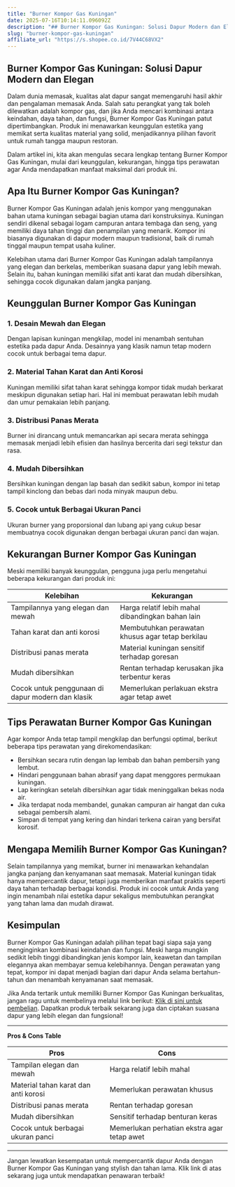 ```yaml
---
title: "Burner Kompor Gas Kuningan"
date: 2025-07-16T10:14:11.096092Z
description: "## Burner Kompor Gas Kuningan: Solusi Dapur Modern dan Elegan..."
slug: "burner-kompor-gas-kuningan"
affiliate_url: "https://s.shopee.co.id/7V44C68VX2"
---
```

## Burner Kompor Gas Kuningan: Solusi Dapur Modern dan Elegan

Dalam dunia memasak, kualitas alat dapur sangat memengaruhi hasil akhir dan pengalaman memasak Anda. Salah satu perangkat yang tak boleh dilewatkan adalah kompor gas, dan jika Anda mencari kombinasi antara keindahan, daya tahan, dan fungsi, Burner Kompor Gas Kuningan patut dipertimbangkan. Produk ini menawarkan keunggulan estetika yang memikat serta kualitas material yang solid, menjadikannya pilihan favorit untuk rumah tangga maupun restoran.

Dalam artikel ini, kita akan mengulas secara lengkap tentang Burner Kompor Gas Kuningan, mulai dari keunggulan, kekurangan, hingga tips perawatan agar Anda mendapatkan manfaat maksimal dari produk ini.

## Apa Itu Burner Kompor Gas Kuningan?

Burner Kompor Gas Kuningan adalah jenis kompor yang menggunakan bahan utama kuningan sebagai bagian utama dari konstruksinya. Kuningan sendiri dikenal sebagai logam campuran antara tembaga dan seng, yang memiliki daya tahan tinggi dan penampilan yang menarik. Kompor ini biasanya digunakan di dapur modern maupun tradisional, baik di rumah tinggal maupun tempat usaha kuliner.

Kelebihan utama dari Burner Kompor Gas Kuningan adalah tampilannya yang elegan dan berkelas, memberikan suasana dapur yang lebih mewah. Selain itu, bahan kuningan memiliki sifat anti karat dan mudah dibersihkan, sehingga cocok digunakan dalam jangka panjang.

## Keunggulan Burner Kompor Gas Kuningan

### 1. Desain Mewah dan Elegan
Dengan lapisan kuningan mengkilap, model ini menambah sentuhan estetika pada dapur Anda. Desainnya yang klasik namun tetap modern cocok untuk berbagai tema dapur.

### 2. Material Tahan Karat dan Anti Korosi
Kuningan memiliki sifat tahan karat sehingga kompor tidak mudah berkarat meskipun digunakan setiap hari. Hal ini membuat perawatan lebih mudah dan umur pemakaian lebih panjang.

### 3. Distribusi Panas Merata
Burner ini dirancang untuk memancarkan api secara merata sehingga memasak menjadi lebih efisien dan hasilnya bercerita dari segi tekstur dan rasa.

### 4. Mudah Dibersihkan
Bersihkan kuningan dengan lap basah dan sedikit sabun, kompor ini tetap tampil kinclong dan bebas dari noda minyak maupun debu.

### 5. Cocok untuk Berbagai Ukuran Panci
Ukuran burner yang proporsional dan lubang api yang cukup besar membuatnya cocok digunakan dengan berbagai ukuran panci dan wajan.

## Kekurangan Burner Kompor Gas Kuningan

Meski memiliki banyak keunggulan, pengguna juga perlu mengetahui beberapa kekurangan dari produk ini:

| Kelebihan                                               | Kekurangan                                              |
|--------------------------------------------------------|---------------------------------------------------------|
| Tampilannya yang elegan dan mewah                       | Harga relatif lebih mahal dibandingkan bahan lain      |
| Tahan karat dan anti korosi                            | Membutuhkan perawatan khusus agar tetap berkilau     |
| Distribusi panas merata                                | Material kuningan sensitif terhadap goresan            |
| Mudah dibersihkan                                     | Rentan terhadap kerusakan jika terbentur keras       |
| Cocok untuk penggunaan di dapur modern dan klasik     | Memerlukan perlakuan ekstra agar tetap awet          |

## Tips Perawatan Burner Kompor Gas Kuningan

Agar kompor Anda tetap tampil mengkilap dan berfungsi optimal, berikut beberapa tips perawatan yang direkomendasikan:

- Bersihkan secara rutin dengan lap lembab dan bahan pembersih yang lembut.
- Hindari penggunaan bahan abrasif yang dapat menggores permukaan kuningan.
- Lap keringkan setelah dibersihkan agar tidak meninggalkan bekas noda air.
- Jika terdapat noda membandel, gunakan campuran air hangat dan cuka sebagai pembersih alami.
- Simpan di tempat yang kering dan hindari terkena cairan yang bersifat korosif.

## Mengapa Memilih Burner Kompor Gas Kuningan?

Selain tampilannya yang memikat, burner ini menawarkan kehandalan jangka panjang dan kenyamanan saat memasak. Material kuningan tidak hanya mempercantik dapur, tetapi juga memberikan manfaat praktis seperti daya tahan terhadap berbagai kondisi. Produk ini cocok untuk Anda yang ingin menambah nilai estetika dapur sekaligus membutuhkan perangkat yang tahan lama dan mudah dirawat.

## Kesimpulan

Burner Kompor Gas Kuningan adalah pilihan tepat bagi siapa saja yang menginginkan kombinasi keindahan dan fungsi. Meski harga mungkin sedikit lebih tinggi dibandingkan jenis kompor lain, keawetan dan tampilan elegannya akan membayar semua kelebihannya. Dengan perawatan yang tepat, kompor ini dapat menjadi bagian dari dapur Anda selama bertahun-tahun dan menambah kenyamanan saat memasak.

Jika Anda tertarik untuk memiliki Burner Kompor Gas Kuningan berkualitas, jangan ragu untuk membelinya melalui link berikut: [Klik di sini untuk pembelian](https://s.shopee.co.id/7V44C68VX2). Dapatkan produk terbaik sekarang juga dan ciptakan suasana dapur yang lebih elegan dan fungsional!

---

**Pros & Cons Table**

| Pros                                              | Cons                                              |
|---------------------------------------------------|---------------------------------------------------|
| Tampilan elegan dan mewah                        | Harga relatif lebih mahal                        |
| Material tahan karat dan anti korosi             | Memerlukan perawatan khusus                     |
| Distribusi panas merata                         | Rentan terhadap goresan                          |
| Mudah dibersihkan                              | Sensitif terhadap benturan keras               |
| Cocok untuk berbagai ukuran panci               | Memerlukan perhatian ekstra agar tetap awet   |

---

Jangan lewatkan kesempatan untuk mempercantik dapur Anda dengan Burner Kompor Gas Kuningan yang stylish dan tahan lama. Klik link di atas sekarang juga untuk mendapatkan penawaran terbaik!